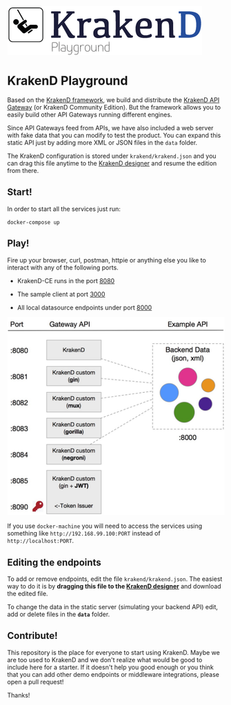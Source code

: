 ![KrakenD Playground logo](logo.png)

KrakenD Playground
====

Based on the [KrakenD framework](https://github.com/devopsfaith/krakend), we build and distribute the [KrakenD API Gateway](http://wwww.krakend.io) (or KrakenD Community Edition). But the framework allows you to easily build other API Gateways running different engines.

Since API Gateways feed from APIs, we have also included a web server with fake data that you can modify to test the product. You can expand this static API just by adding more XML or JSON files in the `data` folder.

The KrakenD configuration is stored under `krakend/krakend.json` and you can drag this file anytime to the [KrakenD designer](http://www.krakend.io/designer/) and resume the edition from there.

## Start!

In order to start all the services just run:

    docker-compose up

## Play!

Fire up your browser, curl, postman, httpie or anything else you like to interact with any of the following ports.

- KrakenD-CE runs in the port [8080](http://localhost:8080)

- The sample client at port [3000](http://localhost:3000)

- All local datasource endpoints under port [8000](http://localhost:8000)

![KrakenD Playground logo](playground.jpg)

If you use `docker-machine` you will need to access the services using something like `http://192.168.99.100:PORT` instead of `http://localhost:PORT`.

## Editing the endpoints

To add or remove endpoints, edit the file `krakend/krakend.json`. The easiest way to do it is by **dragging this file to the [KrakenD designer](http://www.krakend.io/designer/)** and download the edited file.

To change the data in the static server (simulating your backend API) edit, add or delete files in the **`data`** folder.

## Contribute!
This repository is the place for everyone to start using KrakenD. Maybe we are too used to KrakenD and we don't realize what would be good to include here for a starter. If it doesn't help you good enough or you think that you can add other demo endpoints or middleware integrations, please open a pull request!

Thanks!
